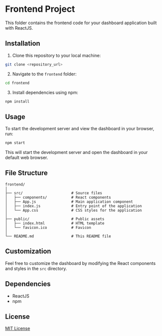 # Frontend Project

This folder contains the frontend code for your dashboard application built with ReactJS.

## Installation

1. Clone this repository to your local machine:

```bash
git clone <repository_url>
```

2. Navigate to the `frontend` folder:

```bash
cd frontend
```

3. Install dependencies using npm:

```bash
npm install
```

## Usage

To start the development server and view the dashboard in your browser, run:

```bash
npm start
```

This will start the development server and open the dashboard in your default web browser.

## File Structure

```
frontend/
│
├── src/                      # Source files
│   ├── components/           # React components
│   ├── App.js                # Main application component
│   ├── index.js              # Entry point of the application
│   └── App.css               # CSS styles for the application
│
├── public/                   # Public assets
│   ├── index.html            # HTML template
│   └── favicon.ico           # Favicon
│
└── README.md                 # This README file
```

## Customization

Feel free to customize the dashboard by modifying the React components and styles in the `src` directory.

## Dependencies

- ReactJS
- npm

## License

[MIT License](LICENSE)
